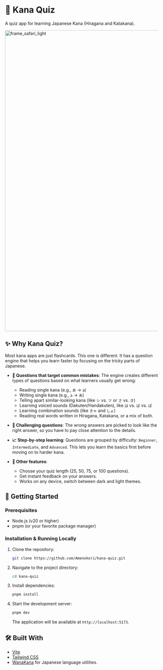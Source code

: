 # 🎌 Kana Quiz

A quiz app for learning Japanese Kana (Hiragana and Katakana).

<img width="1542" height="991" alt="frame_safari_light" src="https://github.com/user-attachments/assets/51880396-91e5-4b67-9fa7-e6c9f4a00acb" />

## ✨ Why Kana Quiz?

Most kana apps are just flashcards. This one is different. It has a question engine that helps you learn faster by focusing on the tricky parts of Japanese.

- **🧠 Questions that target common mistakes**: The engine creates different types of questions based on what learners usually get wrong:
  - Reading single kana (e.g., `あ` → `a`)
  - Writing single kana (e.g., `a` → `あ`)
  - Telling apart similar-looking kana (like `シ` vs. `ツ` or `さ` vs. `き`)
  - Learning voiced sounds (Dakuten/Handakuten), like `は` vs. `ば` vs. `ぱ`
  - Learning combination sounds (like `きゃ` and `しょ`)
  - Reading real words written in Hiragana, Katakana, or a mix of both.

- **🎯 Challenging questions**: The wrong answers are picked to look like the right answer, so you have to pay close attention to the details.

- **📈 Step-by-step learning**: Questions are grouped by difficulty: `Beginner`, `Intermediate`, and `Advanced`. This lets you learn the basics first before moving on to harder kana.

- **🎨 Other features**:
  - Choose your quiz length (25, 50, 75, or 100 questions).
  - Get instant feedback on your answers.
  - Works on any device, switch between dark and light themes.

## 🚀 Getting Started

### Prerequisites

- Node.js (v20 or higher)
- pnpm (or your favorite package manager)

### Installation & Running Locally

1.  Clone the repository:
    ```bash
    git clone https://github.com/Amenokori/kana-quiz.git
    ```
2.  Navigate to the project directory:
    ```bash
    cd kana-quiz
    ```
3.  Install dependencies:
    ```bash
    pnpm install
    ```
4.  Start the development server:
    ```bash
    pnpm dev
    ```
    The application will be available at `http://localhost:5173`.

## 🛠️ Built With

- [Vite](https://vitejs.dev/)
- [Tailwind CSS](https://tailwindcss.com/)
- [WanaKana](https://github.com/WaniKani/WanaKana) for Japanese language utilities.
